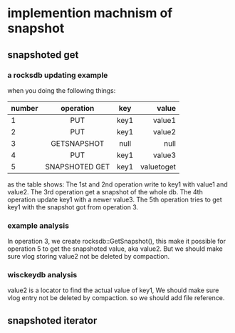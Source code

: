 # implemention machnism of snapshot

## snapshoted get
### a rocksdb updating example
when you doing the following things:

| number | operation | key | value  | 
| ------ |:---------:|:-----:| ------:|
| 1 | PUT | key1 | value1 |
| 2 | PUT | key1 | value2 |
| 3 | GETSNAPSHOT | null | null |
| 4 | PUT | key1 | value3 |
| 5 | SNAPSHOTED GET | key1 | valuetoget |

as the table shows:
The 1st and 2nd operation write to key1 with value1 and value2.
The 3rd operation get a snapshot of the whole db.
The 4th operation update key1 with a newer value3.
The 5th operation tries to get key1 with the snapshot got from operation 3.

### example analysis
In operation 3, we create rocksdb::GetSnapshot(), this make it possible
for operation 5 to get the snapshoted value, aka value2.
But we should make sure vlog storing value2 not be deleted by compaction.

### wisckeydb analysis
value2 is a locator to find the actual value of key1, We should make sure vlog 
entry not be deleted by compaction. so we should add file reference. 

## snapshoted iterator
